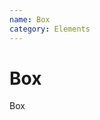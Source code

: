 ```yaml
---
name: Box
category: Elements
---
```


# Box

<base-knobs src="./components.json" name="base-box">
<base-box padding="lg" depth="md">Box</base-box>
</base-knobs>
